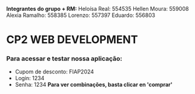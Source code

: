 **Integrantes do grupo + RM:**
Heloísa Real: 554535
Hellen Moura: 559008
Alexia Ramalho: 558385
Lorenzo: 557397
Eduardo: 556803

# CP2 WEB DEVELOPMENT
### Para acessar e testar nossa aplicação:
- Cupom de desconto: FIAP2024
- Login: 1234
- Senha: 1234
 **Para ver combinações, basta clicar en 'comprar'**

